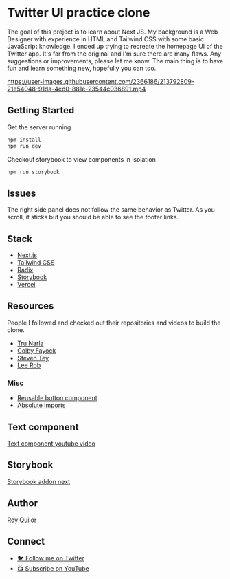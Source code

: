 # Twitter UI practice clone

The goal of this project is to learn about Next JS. My background is a Web Designer with experience in HTML and Tailwind CSS with some basic JavaScript knowledge. I ended up trying to recreate the homepage UI of the Twitter app. It's far from the original and I'm sure there are many flaws. Any suggestions or improvements, please let me know. The main thing is to have fun and learn something new, hopefully you can too.

https://user-images.githubusercontent.com/2366186/213792809-21e54048-91da-4ed0-881e-23544c036891.mp4

## Getting Started

Get the server running
```bash
npm install
npm run dev
```

Checkout storybook to view components in isolation
```bash
npm run storybook
```

## Issues
The right side panel does not follow the same behavior as Twitter. As you scroll, it sticks but you should be able to see the footer links.

## Stack
- [Next.js](https://nextjs.org/)
- [Tailwind CSS](https://tailwindcss.com/)
- [Radix](https://www.radix-ui.com/)
- [Storybook](https://storybook.js.org/)
- [Vercel](https://vercel.com/)

## Resources

People I followed and checked out their repositories and videos to build the clone.

- [Tru Narla](https://github.com/tnarla)
- [Colby Fayock](https://github.com/colbyfayock)
- [Steven Tey](https://github.com/steven-tey)
- [Lee Rob](https://github.com/leerob)

### Misc
- [Reusable button component](https://omkarkulkarni.vercel.app/snippets/reusable-button-component)
- [Absolute imports](https://omkarkulkarni.vercel.app/snippets/absolute-imports)

## Text component

[Text component youtube video](https://www.youtube.com/watch?v=b1NEj8HG1yU)

## Storybook

[Storybook addon next](https://storybook.js.org/addons/storybook-addon-next)

## Author

[Roy Quilor](https://github.com/royquilor)

## Connect

- [🐦 Follow me on Twitter](https://twitter.com/RoyQuilor)
- [📺 Subscribe on YouTube](https://www.youtube.com/c/readydesignerone)

